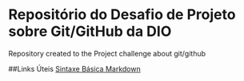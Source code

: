 # Repositório do Desafio de Projeto sobre Git/GitHub da DIO
Repository created to the Project challenge about git/github

##Links Úteis
[Sintaxe Básica Markdown](https://www.markdownguide.org/basic-syntax/)
